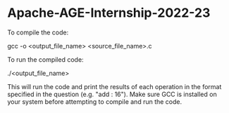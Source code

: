 # Apache-AGE-Internship-2022-23

To compile the code:

gcc -o <output_file_name> <source_file_name>.c

To run the compiled code:

./<output_file_name>

This will run the code and print the results of each operation in the format specified in the question (e.g. "add : 16").
Make sure GCC is installed on your system before attempting to compile and run the code.
